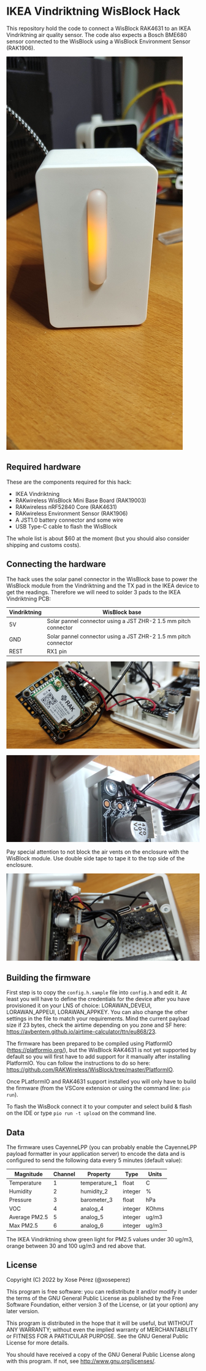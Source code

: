 # IKEA Vindriktning WisBlock Hack

This repository hold the code to connect a WisBlock RAK4631 to an IKEA Vindriktning air quality sensor. The code also expects a Bosch BME680 sensor connected to the WisBlock using a WisBlock Environment Sensor (RAK1906).

![IKEA Vindriktning](images/IMG_20221203_174934s.jpg)

## Required hardware

These are the components required for this hack:

* IKEA Vindriktning
* RAKwireless WisBlock Mini Base Board (RAK19003)
* RAKwireless nRF52840 Core (RAK4631)
* RAKwireless Environment Sensor (RAK1906)
* A JST1.0 battery connector and some wire
* USB Type-C cable to flash the WisBlock

The whole list is about $60 at the moment (but you should also consider shipping and customs costs).

## Connecting the hardware

The hack uses the solar panel connector in the WisBlock base to power the WisBlock module from the Vindriktning and the TX pad in the IKEA device to get the readings. Therefore we will need to solder 3 pads to the IKEA Vindriktning PCB:

|Vindriktning|WisBlock base|
|---|---|
|5V|Solar pannel connector using a JST ZHR-2 1.5 mm pitch connector|
|GND|Solar pannel connector using a JST ZHR-2 1.5 mm pitch connector|
|REST|RX1 pin|

![Wiring](images/IMG_20221203_190017s.jpg)

![Detail of the IKEA Vindriktning pads](images/IMG_20221203_185911s.jpg)

Pay special attention to not block the air vents on the enclosure with the WisBlock module. Use double side tape to tape it to the top side of the enclosure.

![Taping the module](images/IMG_20221203_174322s.jpg)


## Building the firmware

First step is to copy the `config.h.sample` file into `config.h` and edit it. At least you will have to define the credentials for the device after you have provisioned it on your LNS of choice: LORAWAN_DEVEUI, LORAWAN_APPEUI, LORAWAN_APPKEY. You can also change the other settings in the file to match your requirements. Mind the current payload size if 23 bytes, check the airtime depending on you zone and SF here: https://avbentem.github.io/airtime-calculator/ttn/eu868/23.

The firmware has been prepared to be compiled using PlatformIO (https://platformio.org/), but the WisBlock RAK4631 is not yet supported by default so you will first have to add support for it manually after installing PlatformIO. You can follow the instructions to do so here: https://github.com/RAKWireless/WisBlock/tree/master/PlatformIO.

Once PLatformIO and RAK4631 support installed you will only have to build the firmware (from the VSCore extension or using the command line: `pio run`).

To flash the WisBock connect it to your computer and select build & flash on the IDE or type `pio run -t upload` on the command line.

## Data

The firmware uses CayenneLPP (you can probably enable the CayenneLPP payload formatter in your application server) to encode the data and is configured to send the following data every 5 minutes (default value):

|Magnitude|Channel|Property|Type|Units|
|---|---|---|---|---|
|Temperature|1|temperature_1|float|C|
|Humidity|2|humidity_2|integer|%|
|Pressure|3|barometer_3|float|hPa|
|VOC|4|analog_4|integer|KOhms|
|Average PM2.5|5|analog_5|integer|ug/m3|
|Max PM2.5|6|analog_6|integer|ug/m3|

The IKEA Vindriktning show green light for PM2.5 values under 30 ug/m3, orange between 30 and 100 ug/m3 and red above that.

## License

Copyright (C) 2022 by Xose Pérez (@xoseperez)

This program is free software: you can redistribute it and/or modify
it under the terms of the GNU General Public License as published by
the Free Software Foundation, either version 3 of the License, or
(at your option) any later version.

This program is distributed in the hope that it will be useful,
but WITHOUT ANY WARRANTY; without even the implied warranty of
MERCHANTABILITY or FITNESS FOR A PARTICULAR PURPOSE.  See the
GNU General Public License for more details.

You should have received a copy of the GNU General Public License
along with this program.  If not, see <http://www.gnu.org/licenses/>.
